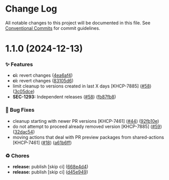 # Change Log

All notable changes to this project will be documented in this file.
See [Conventional Commits](https://conventionalcommits.org) for commit guidelines.

# 1.1.0 (2024-12-13)


### ✨ Features

* **ci:** revert changes ([4ea6af4](https://github.com/Kong/public-shared-actions/commit/4ea6af4a43d3fc3695f27945376fb6a7aff47b30))
* **ci:** revert changes ([83105d6](https://github.com/Kong/public-shared-actions/commit/83105d674d1d85733477145289a0f195bc92940d))
* limit cleanup to versions created in last X days [KHCP-7885] ([#58](https://github.com/Kong/public-shared-actions/issues/58)) ([3c05dce](https://github.com/Kong/public-shared-actions/commit/3c05dce1fddb81fa49b2eb6c57e613be238bb917))
* **SEC-1293:** Independent releases ([#58](https://github.com/Kong/public-shared-actions/issues/58)) ([fb87fb8](https://github.com/Kong/public-shared-actions/commit/fb87fb8b11c77c8e35494829210ae2adf2a04461))


### 🐛 Bug Fixes

* cleanup starting with newer PR versions [KHCP-7461] ([#44](https://github.com/Kong/public-shared-actions/issues/44)) ([92fb10e](https://github.com/Kong/public-shared-actions/commit/92fb10ede738f04f917230d01da70ec0c69ce4b3))
* do not attempt to proceed already removed version [KHCP-7885] ([#59](https://github.com/Kong/public-shared-actions/issues/59)) ([32dac54](https://github.com/Kong/public-shared-actions/commit/32dac54b94ba0e1c2d1ab7e9c78543dc8ad358d5))
* moving actions that deal with PR preview packages from shared-actions [KHCP-7461] ([#18](https://github.com/Kong/public-shared-actions/issues/18)) ([a61b6ff](https://github.com/Kong/public-shared-actions/commit/a61b6ff5141d0692f3a0fe1c2bff5b4c1b63aee7))


### ♻️ Chores

* **release:** publish [skip ci] ([668e4d4](https://github.com/Kong/public-shared-actions/commit/668e4d4110f5ff4c45b05795f6d7a4af0433a66b))
* **release:** publish [skip ci] ([d45e949](https://github.com/Kong/public-shared-actions/commit/d45e949cac4fd5a308d48e1cdd8f5c32211960a1))
